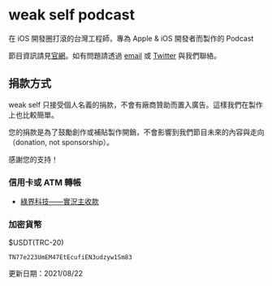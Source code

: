 # weak self podcast
在 iOS 開發圈打滾的台灣工程師，專為 Apple & iOS 開發者而製作的 Podcast

節目資訊請見[官網](https://weakself.dev)。如有問題請透過 [email](mailto:weakself.dev@gmail.com) 或 [Twitter](https://twitter.com/weak_self) 與我們聯絡。

## 捐款方式

weak self 只接受個人名義的捐款，不會有廠商贊助而置入廣告。這樣我們在製作上也比較簡單。

您的捐款是為了鼓勵創作或補貼製作開銷，不會影響到我們節目未來的內容與走向（donation, not sponsorship）。

感謝您的支持！

### 信用卡或 ATM 轉帳
- [綠界科技——實況主收款](http://bit.ly/36P0HnE)

### 加密貨幣

$USDT(TRC-20)
```
TN77e223UmEM47EtEcufiEN3udzyw1Sm83
```

更新日期：2021/08/22
